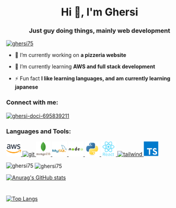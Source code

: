 <h1 align="center">Hi 👋, I'm Ghersi</h1>
<h3 align="center">Just guy doing things, mainly web development</h3>

<p align="left"> <a href="https://github.com/ryo-ma/github-profile-trophy"><img src="https://github-profile-trophy.vercel.app/?username=ghersi75" alt="ghersi75" /></a> </p>

- 🔭 I’m currently working on **a pizzeria website**

- 🌱 I’m currently learning **AWS and full stack development**

- ⚡ Fun fact **I like learning languages, and am currently learning japanese**

<h3 align="left">Connect with me:</h3>
<p align="left">
<a href="https://linkedin.com/in/ghersi-doci-695839211" target="blank"><img align="center" src="https://raw.githubusercontent.com/rahuldkjain/github-profile-readme-generator/master/src/images/icons/Social/linked-in-alt.svg" alt="ghersi-doci-695839211" height="30" width="40" /></a>
</p>

<h3 align="left">Languages and Tools:</h3>
<p align="left"> <a href="https://aws.amazon.com" target="_blank" rel="noreferrer"> <img src="https://raw.githubusercontent.com/devicons/devicon/master/icons/amazonwebservices/amazonwebservices-original-wordmark.svg" alt="aws" width="40" height="40"/> </a> <a href="https://git-scm.com/" target="_blank" rel="noreferrer"> <img src="https://www.vectorlogo.zone/logos/git-scm/git-scm-icon.svg" alt="git" width="40" height="40"/> </a> <a href="https://www.mongodb.com/" target="_blank" rel="noreferrer"> <img src="https://raw.githubusercontent.com/devicons/devicon/master/icons/mongodb/mongodb-original-wordmark.svg" alt="mongodb" width="40" height="40"/> </a> <a href="https://www.mysql.com/" target="_blank" rel="noreferrer"> <img src="https://raw.githubusercontent.com/devicons/devicon/master/icons/mysql/mysql-original-wordmark.svg" alt="mysql" width="40" height="40"/> </a> <a href="https://nodejs.org" target="_blank" rel="noreferrer"> <img src="https://raw.githubusercontent.com/devicons/devicon/master/icons/nodejs/nodejs-original-wordmark.svg" alt="nodejs" width="40" height="40"/> </a> <a href="https://www.python.org" target="_blank" rel="noreferrer"> <img src="https://raw.githubusercontent.com/devicons/devicon/master/icons/python/python-original.svg" alt="python" width="40" height="40"/> </a> <a href="https://reactjs.org/" target="_blank" rel="noreferrer"> <img src="https://raw.githubusercontent.com/devicons/devicon/master/icons/react/react-original-wordmark.svg" alt="react" width="40" height="40"/> </a> <a href="https://tailwindcss.com/" target="_blank" rel="noreferrer"> <img src="https://www.vectorlogo.zone/logos/tailwindcss/tailwindcss-icon.svg" alt="tailwind" width="40" height="40"/> </a> <a href="https://www.typescriptlang.org/" target="_blank" rel="noreferrer"> <img src="https://raw.githubusercontent.com/devicons/devicon/master/icons/typescript/typescript-original.svg" alt="typescript" width="40" height="40"/> </a> </p>

<p><img align="left" src="https://github-readme-stats.vercel.app/api/top-langs?username=ghersi75&show_icons=true&locale=en&layout=compact" alt="ghersi75" /></p>

<p>&nbsp;<img align="center" src="https://github-readme-stats.vercel.app/api?username=ghersi75&show_icons=true&locale=en" alt="ghersi75" /></p>


[![Anurag's GitHub stats](https://github-readme-stats.vercel.app/api?username=ghersi75&show_icons=true&theme=highcontrast)](https://github.com/anuraghazra/github-readme-stats)
# 
[![Top Langs](https://github-readme-stats.vercel.app/api/top-langs/?username=ghersi75&layout=compact&theme=highcontrast)](https://github.com/anuraghazra/github-readme-stats)

